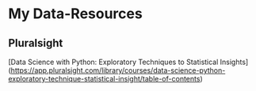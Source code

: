 # My Data-Resources

##  Pluralsight 

[Data Science with Python: Exploratory Techniques to Statistical Insights] (https://app.pluralsight.com/library/courses/data-science-python-exploratory-technique-statistical-insight/table-of-contents) 

